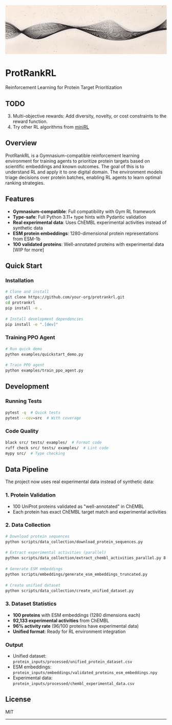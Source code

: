 ![Banner](assets/github_banner.png)

# ProtRankRL

Reinforcement Learning for Protein Target Prioritization

## TODO
3. Multi-objective rewards: Add diversity, novelty, or cost constraints to the reward function.
4. Try other RL algorithms from [miniRL](https://github.com/seungeunrho/minimalRL)

## Overview

ProtRankRL is a Gymnasium-compatible reinforcement learning environment for training agents to prioritize protein targets based on scientific embeddings and known outcomes. The goal of this is to understand RL and apply it to one digital domain. The environment models triage decisions over protein batches, enabling RL agents to learn optimal ranking strategies.

## Features

- **Gymnasium-compatible**: Full compatibility with Gym RL framework
- **Type-safe**: Full Python 3.11+ type hints with Pydantic validation
- **Real experimental data**: Uses ChEMBL experimental activities instead of synthetic data
- **ESM protein embeddings**: 1280-dimensional protein representations from ESM-1b
- **100 validated proteins**: Well-annotated proteins with experimental data
[WIP for more]

## Quick Start

### Installation

```bash
# Clone and install
git clone https://github.com/your-org/protrankrl.git
cd protrankrl
pip install -e .

# Install development dependencies
pip install -e ".[dev]"
```

### Training PPO Agent

```bash
# Run quick demo
python examples/quickstart_demo.py

# Train PPO agent
python examples/train_ppo_agent.py
```

## Development

### Running Tests

```bash
pytest -q  # Quick tests
pytest --cov=src  # With coverage
```

### Code Quality

```bash
black src/ tests/ examples/  # Format code
ruff check src/ tests/ examples/  # Lint code
mypy src/  # Type checking
```

## Data Pipeline

The project now uses real experimental data instead of synthetic data:

### 1. Protein Validation
- 100 UniProt proteins validated as "well-annotated" in ChEMBL
- Each protein has exact ChEMBL target match and experimental activities

### 2. Data Collection
```bash
# Download protein sequences
python scripts/data_collection/download_protein_sequences.py

# Extract experimental activities (parallel)
python scripts/data_collection/extract_chembl_activities_parallel.py 8

# Generate ESM embeddings
python scripts/embeddings/generate_esm_embeddings_truncated.py

# Create unified dataset
python scripts/data_collection/create_unified_dataset.py
```

### 3. Dataset Statistics
- **100 proteins** with ESM embeddings (1280 dimensions each)
- **92,133 experimental activities** from ChEMBL
- **96% activity rate** (96/100 proteins have experimental data)
- **Unified format**: Ready for RL environment integration

### Output
- Unified dataset: `protein_inputs/processed/unified_protein_dataset.csv`
- ESM embeddings: `protein_inputs/embeddings/validated_proteins_esm_embeddings.npy`
- Experimental data: `protein_inputs/processed/chembl_experimental_data.csv`

## License

MIT

---